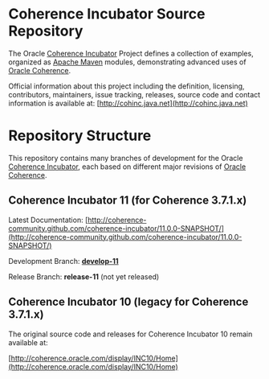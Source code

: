 Coherence Incubator Source Repository
=====================================

The Oracle [Coherence Incubator](http://cohinc.java.net) Project defines a collection of
examples, organized as [Apache Maven](http://maven.apache.org/) modules, demonstrating
advanced uses of [Oracle Coherence](http://www.oracle.com/technology/products/coherence/index.html).

Official information about this project including the definition, licensing, contributors, 
maintainers, issue tracking, releases, source code and contact information is available at:
[http://cohinc.java.net](http://cohinc.java.net)

Repository Structure
====================

This repository contains many branches of development for the Oracle [Coherence Incubator](http://cohinc.java.net), 
each based on different major revisions of [Oracle Coherence](http://www.oracle.com/technology/products/coherence/index.html).

Coherence Incubator 11 (for Coherence 3.7.1.x)
----------------------------------------------

Latest Documentation: [http://coherence-community.github.com/coherence-incubator/11.0.0-SNAPSHOT/](http://coherence-community.github.com/coherence-incubator/11.0.0-SNAPSHOT/)

Development Branch: [**develop-11**](https://github.com/coherence-community/coherence-incubator/tree/develop-11) 

Release Branch: **release-11**  (not yet released)

Coherence Incubator 10 (legacy for Coherence 3.7.1.x)
-----------------------------------------------------

The original source code and releases for Coherence Incubator 10 remain available at:

[http://coherence.oracle.com/display/INC10/Home](http://coherence.oracle.com/display/INC10/Home)

